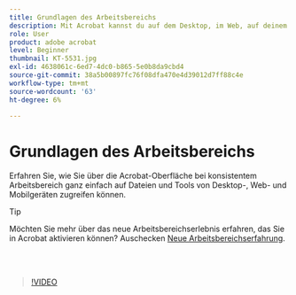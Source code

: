 ```yaml
---
title: Grundlagen des Arbeitsbereichs
description: Mit Acrobat kannst du auf dem Desktop, im Web, auf deinem Smartphone oder Tablet auf Dateien und Tools zugreifen
role: User
product: adobe acrobat
level: Beginner
thumbnail: KT-5531.jpg
exl-id: 4638061c-6ed7-4dc0-b865-5e0b8da9cbd4
source-git-commit: 38a5b00897fc76f08dfa470e4d39012d7ff88c4e
workflow-type: tm+mt
source-wordcount: '63'
ht-degree: 6%

---
```


# Grundlagen des Arbeitsbereichs

Erfahren Sie, wie Sie über die Acrobat-Oberfläche bei konsistentem Arbeitsbereich ganz einfach auf Dateien und Tools von Desktop-, Web- und Mobilgeräten zugreifen können.

>[!TIP]
>
>Möchten Sie mehr über das neue Arbeitsbereichserlebnis erfahren, das Sie in Acrobat aktivieren können? Auschecken [Neue Arbeitsbereichserfahrung](new-workspace.md).

<br> 

>[!VIDEO](https://video.tv.adobe.com/v/337971?hidetitle=true)
